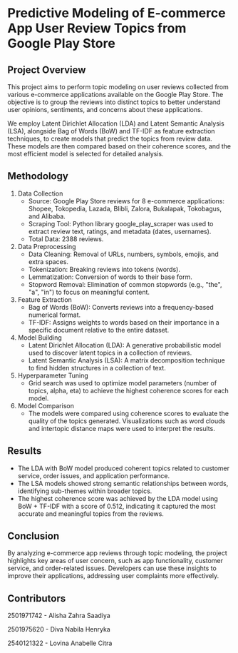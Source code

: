# Predictive Modeling of E-commerce App User Review Topics from Google Play Store

## Project Overview 
This project aims to perform topic modeling on user reviews collected from various e-commerce applications available on the Google Play Store. The objective is to group the reviews into distinct topics to better understand user opinions, sentiments, and concerns about these applications.

We employ Latent Dirichlet Allocation (LDA) and Latent Semantic Analysis (LSA), alongside Bag of Words (BoW) and TF-IDF as feature extraction techniques, to create models that predict the topics from review data. These models are then compared based on their coherence scores, and the most efficient model is selected for detailed analysis.

## Methodology
1. Data Collection
   - Source: Google Play Store reviews for 8 e-commerce applications: Shopee, Tokopedia, Lazada, Blibli, Zalora, Bukalapak, Tokobagus, and Alibaba.
   - Scraping Tool: Python library google_play_scraper was used to extract review text, ratings, and metadata (dates, usernames).
   - Total Data: 2388 reviews.
2. Data Preprocessing
   - Data Cleaning: Removal of URLs, numbers, symbols, emojis, and extra spaces.
   - Tokenization: Breaking reviews into tokens (words).
   - Lemmatization: Conversion of words to their base form.
   - Stopword Removal: Elimination of common stopwords (e.g., "the", "a", "in") to focus on meaningful content.
3. Feature Extraction
   - Bag of Words (BoW): Converts reviews into a frequency-based numerical format.
   - TF-IDF: Assigns weights to words based on their importance in a specific document relative to the entire dataset.
4. Model Building
   - Latent Dirichlet Allocation (LDA): A generative probabilistic model used to discover latent topics in a collection of reviews.
   - Latent Semantic Analysis (LSA): A matrix decomposition technique to find hidden structures in a collection of text.
5. Hyperparameter Tuning
   - Grid search was used to optimize model parameters (number of topics, alpha, eta) to achieve the highest coherence scores for each model.
6. Model Comparison
   - The models were compared using coherence scores to evaluate the quality of the topics generated. Visualizations such as word clouds and intertopic distance maps were used to interpret the results.

## Results
- The LDA with BoW model produced coherent topics related to customer service, order issues, and application performance.
- The LSA models showed strong semantic relationships between words, identifying sub-themes within broader topics.
- The highest coherence score was achieved by the LDA model using BoW + TF-IDF with a score of 0.512, indicating it captured the most accurate and meaningful topics from the reviews.

## Conclusion
By analyzing e-commerce app reviews through topic modeling, the project highlights key areas of user concern, such as app functionality, customer service, and order-related issues. Developers can use these insights to improve their applications, addressing user complaints more effectively.

## Contributors

2501971742 - Alisha Zahra Saadiya

2501975620 - Diva Nabila Henryka

2540121322 - Lovina Anabelle Citra
